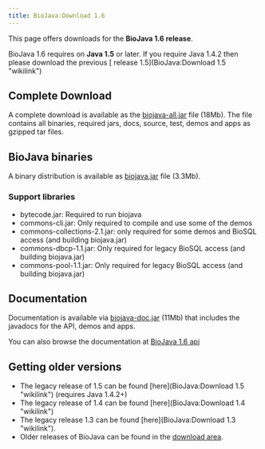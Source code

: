 ```yaml
---
title: BioJava:Download 1.6
---
```


This page offers downloads for the <b>BioJava 1.6 release</b>.

BioJava 1.6 requires on <b>Java 1.5</b> or later. If you require Java
1.4.2 then please download the previous [ release
1.5](BioJava:Download 1.5 "wikilink")

Complete Download
-----------------

A complete download is available as the
[biojava-all.jar](http://www.biojava.org/download/bj16/all/biojava-all.jar)
file (18Mb). The file contains all binaries, required jars, docs,
source, test, demos and apps as gzipped tar files.

BioJava binaries
----------------

A binary distribution is available as
[biojava.jar](http://www.biojava.org/download/bj16/bin/biojava.jar) file
(3.3Mb).

### Support libraries

-   bytecode.jar: Required to run biojava
-   commons-cli.jar: Only required to compile and use some of the demos
-   commons-collections-2.1.jar: only required for some demos and BioSQL
    access (and building biojava.jar)
-   commons-dbcp-1.1.jar: Only required for legacy BioSQL access (and
    building biojava.jar)
-   commons-pool-1.1.jar: Only required for legacy BioSQL access (and
    building biojava.jar)

Documentation
-------------

Documentation is available via
[biojava-doc.jar](http://www.biojava.org/download/bj16/doc/biojava-doc.jar)
(11Mb) that includes the javadocs for the API, demos and apps.

You can also browse the documentation at [BioJava 1.6
api](http://www.biojava.org/docs/api16/)

Getting older versions
----------------------

-   The legacy release of 1.5 can be found
    [here](BioJava:Download 1.5 "wikilink") (requires Java 1.4.2+)
-   The legacy release of 1.4 can be found
    [here](BioJava:Download 1.4 "wikilink")
-   The legacy release 1.3 can be found
    [here](BioJava:Download 1.3 "wikilink").
-   Older releases of BioJava can be found in the [download
    area](http://www.biojava.org/download/).


